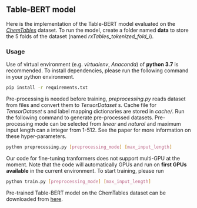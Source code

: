 ## Table-BERT model

Here is the implementation of the Table-BERT model evaluated on the [_ChemTables_](https://data.mendeley.com/datasets/g7tjh7tbrj) dataset. To run the model, create a folder named **data** to store the 5 folds of the dataset (named _rxTables_tokenized_fold_i_). 

### Usage
Use of virtual environment (e.g. _virtualenv_, _Anaconda_) of **python 3.7** is recommended. To install dependencies, please run the following command in your python environment.
```bash
pip install -r requirements.txt
```
Pre-processing is needed before training, _preprocessing.py_ reads dataset from files and convert them to _TensorDataset_ s. Cache file for _TensorDataset_ s and label mapping dictionaries are stored in _cache/_. Run the following command to generate pre-processed datasets. Pre-processing mode can be selected from _linear_ and _natural_ and maximum input length can a integer from 1-512. See the paper for more information on these hyper-parameters.

```bash
python preprocessing.py [preprocessing_mode] [max_input_length]
```

Our code for fine-tuning tranformers does not support multi-GPU at the moment. Note that the code will automatically GPUs and run on **first GPUs available** in the current environment. To start training, please run

```bash
python train.py [preprocessing_mode] [max_input_length]
```

Pre-trained Table-BERT model on the ChemTables dataset can be downloaded from [here](https://chemu.eng.unimelb.edu.au/download/table-bert/).
